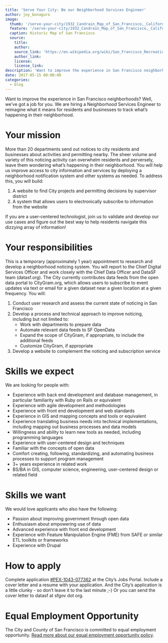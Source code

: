 ```yaml
---
title: 'Serve Your City: Be our Neighborhood Services Engineer'
author: joy_bonaguro
image:
  thumb: '/serve-your-city/1932_Candrain_Map_of_San_Francisco,_California_-_Geographicus_-_SanFrancisco-candrian-1932.jpg'
  feature: '/serve-your-city/1932_Candrain_Map_of_San_Francisco,_California_-_Geographicus_-_SanFrancisco-candrian-1932.jpg'
  caption: Historic Map of San Francisco
  source:
    title:
    author:
    source_link: 'https://en.wikipedia.org/wiki/San_Francisco_Recreation_%26_Parks_Department#/media/File:1932_Candrain_Map_of_San_Francisco,_California_-_Geographicus_-_SanFrancisco-candrian-1932.jpg'
    author_link:
    license:
    license_link:
description: 'Want to improve the experience in San Francisco neighborhoods? Well, we’ve got a job for you...'
date: 2017-05-15 00:00:00
categories:
  - blog
---
```



Want to improve the experience in San Francisco neighborhoods? Well, we’ve got a job for you. We are hiring a Neighborhood Services Engineer to reimagine what it means for residents and businesses to track what’s happening in their neighborhood.

# Your mission

More than 20 departments send out notices to city residents and businesses about activities and permitting nearby. The sheer volume and variety of this noticing activity can overwhelm residents and perversely, leave them wondering what’s happening in their neighborhood. You will help us improve access to city information and services by deploying a neighborhood notification system and other systems as needed. To address this, you will build:

1. A website to find City projects and permitting decisions by supervisor district
2. A system that allows users to electronically subscribe to information from the website

If you are a user-centered technologist, join us to validate and develop our use cases and figure out the best way to help residents navigate this dizzying array of information!

# Your responsibilities

This is a temporary (approximately 1 year) appointment to research and develop a neighborhood noticing system. You will report to the Chief Digital Services Officer and work closely with the Chief Data Officer and DataSF team (datasf.org). The City currently contributes data feeds from the open data portal to CityGram.org, which allows users to subscribe to event updates via text or email for a given dataset near a given location at a given frequency. You will:

1. Conduct user research and assess the current state of noticing in San Francisco
2. Develop a process and technical approach to improve noticing, including but not limited to:
   * Work with departments to prepare data
   * Automate relevant data feeds to SF OpenData
   * Expand the scope of CityGram, if appropriate, to include the additional feeds
   * Customize CityGram, if appropriate
3. Develop a website to complement the noticing and subscription service

# Skills we expect

We are looking for people with:

* Experience with back end development and database management, in particular familiarity with Ruby on Rails or equivalent
* Experience with agile development and methodologies
* Experience with front end development and web standards
* Experience in GIS and mapping concepts and tools or equivalent
* Experience translating business needs into technical implementations, including mapping out business processes and data models
* Willingness and ability to learn new tools as needed, including programming languages
* Experience with user-centered design and techniques
* Familiar with the concepts of open data
* Comfort creating, following, standardizing, and automating business processes to support program management
* 3+ years experience in related work
* BS/BA in GIS, computer science, engineering, user-centered design or related field

# Skills we want

We would love applicants who also have the following:

* Passion about improving government through open data
* Enthusiasm about empowering use of data
* Advanced experience with front end development
* Experience with Feature Manipulation Engine (FME) from SAFE or similar ETL toolkits or frameworks
* Experience with Drupal

# How to apply

Complete application [#PEX-1043-077362](https://www.jobaps.com/SF/sup/bulpreview.asp?R1=PEX&amp;R2=1043&amp;R3=077362) at the City’s Jobs Portal. Include a cover letter and a resume with your application. And the City’s application is a little clunky - so don’t leave it to the last minute ;-) Or you can send the cover letter to datasf at sfgov dot org.

# Equal Employment Opportunity

The City and County of San Francisco is committed to equal employment opportunity. [Read more about our equal employment opportunity policy](http://www.sfdhr.org/index.aspx?page=33).